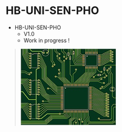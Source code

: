 # HB-UNI-SEN-PHO

+ HB-UNI-SEN-PHO
	+ V1.0
	+ Work in progress !
>![](https://github.com/Backkevin/My_Homematic_Project/blob/master/HB-UNI-SEN-PHO/IMAGE/Default.jpg)
